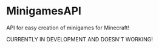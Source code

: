 # MinigamesAPI
API for easy creation of minigames for Minecraft! 

CURRENTLY IN DEVELOPMENT AND DOESN'T WORKING!
